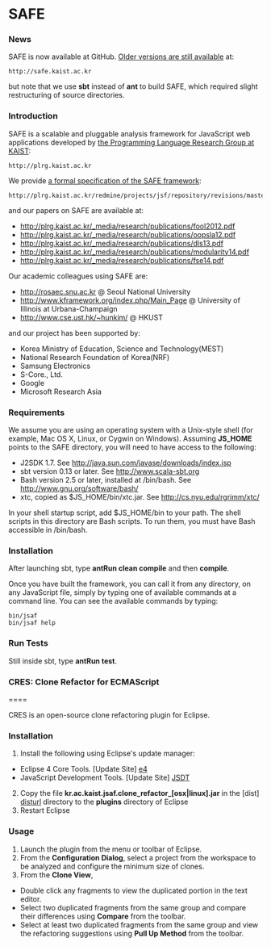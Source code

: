 SAFE
====

### News

SAFE is now available at GitHub. [Older versions are still available](http://safe.kaist.ac.kr) at:

    http://safe.kaist.ac.kr

but note that we use **sbt** instead of **ant** to build SAFE, which required slight restructuring of source directories.

### Introduction

SAFE is a scalable and pluggable analysis framework for JavaScript web applications developed by [the Programming Language Research Group at KAIST](http://plrg.kaist.ac.kr):

    http://plrg.kaist.ac.kr

We provide [a formal specification of the SAFE framework](http://plrg.kaist.ac.kr/redmine/projects/jsf/repository/revisions/master/show/doc/manual):

    http://plrg.kaist.ac.kr/redmine/projects/jsf/repository/revisions/master/show/doc/manual
    
and our papers on SAFE are available at:

  * http://plrg.kaist.ac.kr/_media/research/publications/fool2012.pdf
  * http://plrg.kaist.ac.kr/_media/research/publications/oopsla12.pdf
  * http://plrg.kaist.ac.kr/_media/research/publications/dls13.pdf
  * http://plrg.kaist.ac.kr/_media/research/publications/modularity14.pdf
  * http://plrg.kaist.ac.kr/_media/research/publications/fse14.pdf

Our academic colleagues using SAFE are:

  * http://rosaec.snu.ac.kr @ Seoul National University
  * http://www.kframework.org/index.php/Main_Page @ University of Illinois at Urbana-Champaign
  * http://www.cse.ust.hk/~hunkim/ @ HKUST

and our project has been supported by:

  * Korea Ministry of Education, Science and Technology(MEST)
  * National Research Foundation of Korea(NRF)
  * Samsung Electronics
  * S-Core., Ltd.
  * Google
  * Microsoft Research Asia

### Requirements

We assume you are using an operating system with a Unix-style shell (for example, Mac OS X, Linux, or Cygwin on Windows).  Assuming **JS_HOME** points to the SAFE directory, you will need to have access to the following:

  * J2SDK 1.7.  See http://java.sun.com/javase/downloads/index.jsp
  * sbt version 0.13 or later.  See http://www.scala-sbt.org
  * Bash version 2.5 or later, installed at /bin/bash.  See http://www.gnu.org/software/bash/
  * xtc, copied as $JS_HOME/bin/xtc.jar.  See http://cs.nyu.edu/rgrimm/xtc/

In your shell startup script, add $JS_HOME/bin to your path.  The shell scripts in this directory are Bash scripts.  To run them, you must have Bash accessible in /bin/bash.

### Installation

After launching sbt, type **antRun clean compile** and then **compile**.

Once you have built the framework, you can call it from any directory, on any JavaScript file, simply by typing one of available commands at a command line.  You can see the available commands by typing:

    bin/jsaf
    bin/jsaf help

### Run Tests

Still inside sbt, type **antRun test**.

### CRES: Clone Refactor for ECMAScript

====

CRES is an open-source clone refactoring plugin for Eclipse.

### Installation

1. Install the following using Eclipse's update manager:
 * Eclipse 4 Core Tools. [Update Site] [e4]
 * JavaScript Development Tools. [Update Site] [JSDT]
2. Copy the file **kr.ac.kaist.jsaf.clone\_refactor\_[osx|linux].jar**
in the [dist] [disturl] directory to the **plugins** directory of Eclipse
3. Restart Eclipse

[e4]:
http://download.eclipse.org/e4/downloads/drops/S-0.17-201501051100/repository/
[JSDT]: http://download.eclipse.org/webtools/repository/luna/
[disturl]: https://github.com/sukyoung/safe/tree/master/dist

### Usage

1. Launch the plugin from the menu or toolbar of Eclipse.
2. From the **Configuration Dialog**, select a project from the workspace to be analyzed and configure the minimum size of clones.
3. From the **Clone View**,
 * Double click any fragments to view the duplicated portion in the text editor.
 * Select two duplicated fragments from the same group and compare their differences using **Compare** from the toolbar.
 * Select at least two duplicated fragments from the same group and view the refactoring suggestions using **Pull Up Method** from the toolbar.

